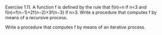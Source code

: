 Exercise 1.11. A function f is defined by the rule that f(n)=n if n<3 and f(n)=f(n−1)+2f(n−2)+3f(n−3) if n>3. Write a procedure that computes f by means of a recursive process.

Write a procedure that computes f by means of an iterative process.
